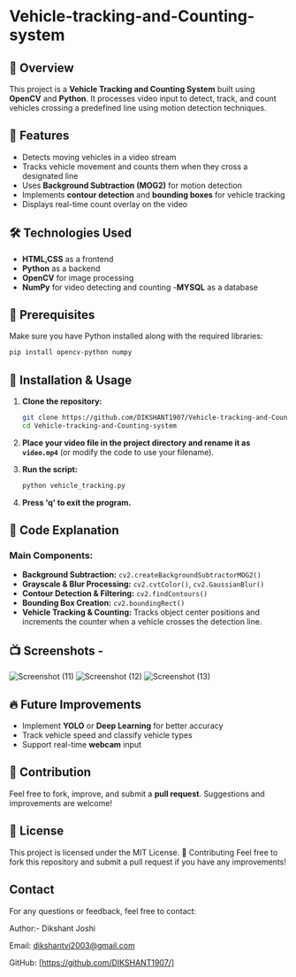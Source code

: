 # Vehicle-tracking-and-Counting-system


## 🚀 Overview
This project is a **Vehicle Tracking and Counting System** built using **OpenCV** and **Python**. It processes video input to detect, track, and count vehicles crossing a predefined line using motion detection techniques.

## 📌 Features
- Detects moving vehicles in a video stream
- Tracks vehicle movement and counts them when they cross a designated line
- Uses **Background Subtraction (MOG2)** for motion detection
- Implements **contour detection** and **bounding boxes** for vehicle tracking
- Displays real-time count overlay on the video

## 🛠️ Technologies Used
- **HTML,CSS** as a frontend
- **Python** as a backend
- **OpenCV** for image processing
- **NumPy** for video detecting and counting
-**MYSQL** as a database

## 🎯 Prerequisites
Make sure you have Python installed along with the required libraries:

```bash
pip install opencv-python numpy
```

## 📂 Installation & Usage
1. **Clone the repository:**
   ```bash
   git clone https://github.com/DIKSHANT1907/Vehicle-tracking-and-Counting-system.git
   cd Vehicle-tracking-and-Counting-system
   ```

2. **Place your video file in the project directory and rename it as `video.mp4`** (or modify the code to use your filename).

3. **Run the script:**
   ```bash
   python vehicle_tracking.py
   ```
 
4. **Press 'q' to exit the program.**

## 📝 Code Explanation
### **Main Components:**
- **Background Subtraction:** `cv2.createBackgroundSubtractorMOG2()`
- **Grayscale & Blur Processing:** `cv2.cvtColor()`, `cv2.GaussianBlur()`
- **Contour Detection & Filtering:** `cv2.findContours()`
- **Bounding Box Creation:** `cv2.boundingRect()`
- **Vehicle Tracking & Counting:** Tracks object center positions and increments the counter when a vehicle crosses the detection line.

## 📺 Screenshots -
![Screenshot (11)](https://github.com/user-attachments/assets/24201aae-dfbe-4bcc-b9f3-40a66e19052b)
![Screenshot (12)](https://github.com/user-attachments/assets/36f0014a-0baf-4bf7-bc6e-14e9ba1f78e5)
![Screenshot (13)](https://github.com/user-attachments/assets/66fd5b02-dfd3-4d60-a038-e37406bdf76f) 


## 🔥 Future Improvements
- Implement **YOLO** or **Deep Learning** for better accuracy
- Track vehicle speed and classify vehicle types
- Support real-time **webcam** input 

## 🤝 Contribution
Feel free to fork, improve, and submit a **pull request**. Suggestions and improvements are welcome!

## 📜 License
This project is licensed under the MIT License.
🤝 Contributing
Feel free to fork this repository and submit a pull request if you have any improvements!

## Contact
For any questions or feedback, feel free to contact:

Author:- Dikshant Joshi

Email: dikshantvj2003@gmail.com

GitHub: [https://github.com/DIKSHANT1907/]

